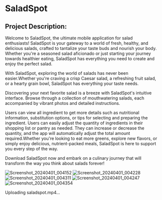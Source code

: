 # SaladSpot

## Project Description:

Welcome to SaladSpot, the ultimate mobile application for salad enthusiasts!
SaladSpot is your gateway to a world of fresh, healthy, and delicious salads,
crafted to tantalize your taste buds and nourish your body. Whether you're a
seasoned salad aficionado or just starting your journey towards healthier eating,
SaladSpot has everything you need to create and enjoy the perfect salad.

With SaladSpot, exploring the world of salads has never been easier.Whether you're craving a crisp Caesar salad,
a refreshing fruit salad, or a hearty grain bowl, SaladSpot has everything your taste needs.

Discovering your next favorite salad is a breeze with SaladSpot's intuitive interface.
Browse through a collection of mouthwatering salads, each accompanied by vibrant
photos and detailed instructions.

Users can view all ingredient to get more details such as nutritional information, substitution options,
or tips for selecting and preparing the ingredient. Users can easily adjust the quantity of ingredients in 
their shopping list or pantry as needed. They can increase or decrease the quantity, and the app will automatically 
adjust the total amount required.Whether you're looking to eat more greens, explore new flavors, or simply enjoy delicious,
nutrient-packed meals, SaladSpot is here to support you every step of the way.

Download SaladSpot now and embark on a culinary journey that will transform the way
you think about salads forever!

![Screenshot_20240401_004152](https://github.com/veerapatadia/salad_Spot/assets/150000048/5752d881-a8b6-4d03-8ba0-2de047beac25)
![Screenshot_20240401_004228](https://github.com/veerapatadia/salad_Spot/assets/150000048/c4986252-d5c1-458b-a3af-00efed6a9d3b)
![Screenshot_20240401_004311](https://github.com/veerapatadia/salad_Spot/assets/150000048/58fbd2f5-8845-47cc-87e1-01f7e7bc6111)
![Screenshot_20240401_004247](https://github.com/veerapatadia/salad_Spot/assets/150000048/3718e4d3-c633-48d3-a4ef-5100172992fe)
![Screenshot_20240401_004354](https://github.com/veerapatadia/salad_Spot/assets/150000048/24cff812-6770-462b-8a52-580a5e072e06)

Uploading saladspot.mp4…






